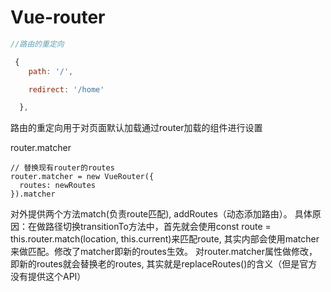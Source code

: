 # Vue-router

```javascript
//路由的重定向

 {
​    path: '/',

​    redirect: '/home'

  },
```

路由的重定向用于对页面默认加载通过router加载的组件进行设置

router.matcher

```
// 替换现有router的routes
router.matcher = new VueRouter({
  routes: newRoutes
}).matcher
```

对外提供两个方法match(负责route匹配), addRoutes（动态添加路由）。
具体原因：在做路径切换transitionTo方法中，首先就会使用const route = this.router.match(location, this.current)来匹配route, 其实内部会使用matcher来做匹配。修改了matcher即新的routes生效。
对router.matcher属性做修改，即新的routes就会替换老的routes, 其实就是replaceRoutes()的含义（但是官方没有提供这个API）